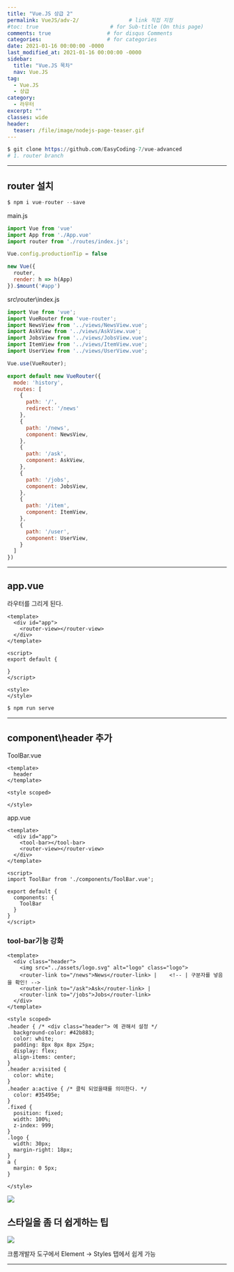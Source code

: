 ```yaml
---
title: "Vue.JS 상급 2"
permalink: VueJS/adv-2/                # link 직접 지정
#toc: true                       # for Sub-title (On this page)
comments: true                  # for disqus Comments
categories:                     # for categories
date: 2021-01-16 00:00:00 -0000
last_modified_at: 2021-01-16 00:00:00 -0000
sidebar:
  title: "Vue.JS 목차"
  nav: Vue.JS
tag:
  - Vue.JS
  - 상급
category:
  - 라우터
excerpt: ""
classes: wide
header:
  teaser: /file/image/nodejs-page-teaser.gif
---
```


```s
$ git clone https://github.com/EasyCoding-7/vue-advanced
# 1. router branch
```

---

## router 설치

```s
$ npm i vue-router --save
```

main.js

```js
import Vue from 'vue'
import App from './App.vue'
import router from './routes/index.js';

Vue.config.productionTip = false

new Vue({
  router,
  render: h => h(App)
}).$mount('#app')
```

src\router\index.js

```js
import Vue from 'vue';
import VueRouter from 'vue-router';
import NewsView from '../views/NewsView.vue';
import AskView from '../views/AskView.vue';
import JobsView from '../views/JobsView.vue';
import ItemView from '../views/ItemView.vue';
import UserView from '../views/UserView.vue';

Vue.use(VueRouter);

export default new VueRouter({
  mode: 'history',
  routes: [
    {
      path: '/',
      redirect: '/news' 
    },
    {
      path: '/news',
      component: NewsView,
    },
    {
      path: '/ask',
      component: AskView,
    },
    {
      path: '/jobs',
      component: JobsView,
    },
    {
      path: '/item',
      component: ItemView,
    },
    {
      path: '/user',
      component: UserView,
    }
  ]
})
```

---

## app.vue

라우터를 그리게 된다.

```vue
<template>
  <div id="app">
    <router-view></router-view>
  </div>
</template>

<script>
export default {
  
}
</script>

<style>
</style>
```

```s
$ npm run serve
```

---

## component\header 추가

ToolBar.vue

```vue
<template>
  header
</template>

<style scoped>

</style>
```

app.vue

```vue
<template>
  <div id="app">
    <tool-bar></tool-bar>
    <router-view></router-view>
  </div>
</template>

<script>
import ToolBar from './components/ToolBar.vue';

export default {
  components: {
    ToolBar
  }
}
</script>
```

### tool-bar기능 강화

```vue
<template>
  <div class="header">
    <img src="../assets/logo.svg" alt="logo" class="logo">
    <router-link to="/news">News</router-link> |    <!-- | 구분자를 넣음을 확인! -->
    <router-link to="/ask">Ask</router-link> |
    <router-link to="/jobs">Jobs</router-link>
  </div>
</template>

<style scoped>
.header { /* <div class="header"> 에 관해서 설정 */
  background-color: #42b883;
  color: white;
  padding: 8px 8px 8px 25px;
  display: flex;
  align-items: center;
}
.header a:visited {
  color: white;
}
.header a:active { /* 클릭 되었을때를 의미한다. */
  color: #35495e;
}
.fixed {
  position: fixed;
  width: 100%;
  z-index: 999;
}
.logo {
  width: 30px;
  margin-right: 18px;
}
a {
  margin: 0 5px;
}

</style>
```

![](/file/image/vuejs-adv-2-1.png)

## 스타일을 좀 더 쉽게하는 팁

![](/file/image/vuejs-adv-2-2.png)

크롬개발자 도구에서 Element -> Styles 탭에서 쉽게 가능

---

## 